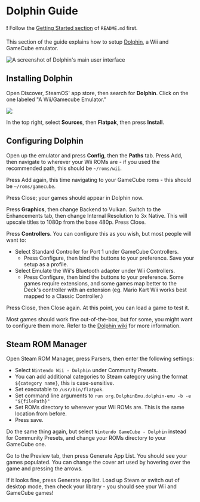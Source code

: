 # Dolphin Guide

❗ Follow the [Getting Started section](../README.md#getting-started) of `README.md` first.

This section of the guide explains how to setup [Dolphin](https://dolphin-emu.org), a Wii and GameCube emulator.

![A screenshot of Dolphin's main user interface](https://user-images.githubusercontent.com/58091943/157139724-46e11a1b-b47b-4b38-9e17-ae2ebb3b79b8.png)

## Installing Dolphin

Open Discover, SteamOS' app store, then search for **Dolphin**. Click on the one labeled "A Wii/Gamecube Emulator."

![](https://user-images.githubusercontent.com/58091943/157140225-6284c97e-eab2-4c5d-bf0a-7000465b56e2.png)

In the top right, select **Sources**, then **Flatpak**, then press **Install**.

## Configuring Dolphin

Open up the emulator and press **Config**, then the **Paths** tab. Press Add, then navigate to wherever your Wii ROMs are - if you used the recommended path, this should be `~/roms/wii`.

Press Add again, this time navigating to your GameCube roms - this should be `~/roms/gamecube`.

Press Close; your games should appear in Dolphin now.

Press **Graphics**, then change Backend to Vulkan. Switch to the Enhancements tab, then change Internal Resolution to 3x Native. This will upscale titles to 1080p from the base 480p. Press Close.

Press **Controllers**. You can configure this as you wish, but most people will want to:

-   Select Standard Controller for Port 1 under GameCube Controllers.
    -   Press Configure, then bind the buttons to your preference. Save your setup as a profile.
-   Select Emulate the Wii's Bluetooth adapter under Wii Controllers.
    -   Press Configure, then bind the buttons to your preference. Some games require extensions, and some games map better to the Deck's controller with an extension (eg. Mario Kart Wii works best mapped to a Classic Controller.)

Press Close, then Close again. At this point, you can load a game to test it.

Most games should work fine out-of-the-box, but for some, you might want to configure them more. Refer to the [Dolphin wiki](https://wiki.dolphin-emu.org/index.php?title=Main_Page) for more information.

## Steam ROM Manager

Open Steam ROM Manager, press Parsers, then enter the following settings:

-   Select `Nintendo Wii - Dolphin` under Community Presets.
-   You can add additional categories to Steam category using the format `${category name}`, this is case-sensitive.
-   Set executable to `/usr/bin/flatpak`.
-   Set command line arguments to `run org.DolphinEmu.dolphin-emu -b -e "${filePath}"`
-   Set ROMs directory to wherever your Wii ROMs are. This is the same location from before.
-   Press save.

Do the same thing again, but select `Nintendo GameCube - Dolphin` instead for Community Presets, and change your ROMs directory to your GameCube one.

Go to the Preview tab, then press Generate App List. You should see your games populated. You can change the cover art used by hovering over the game and pressing the arrows.

If it looks fine, press Generate app list. Load up Steam or switch out of desktop mode, then check your library - you should see your Wii and GameCube games!
